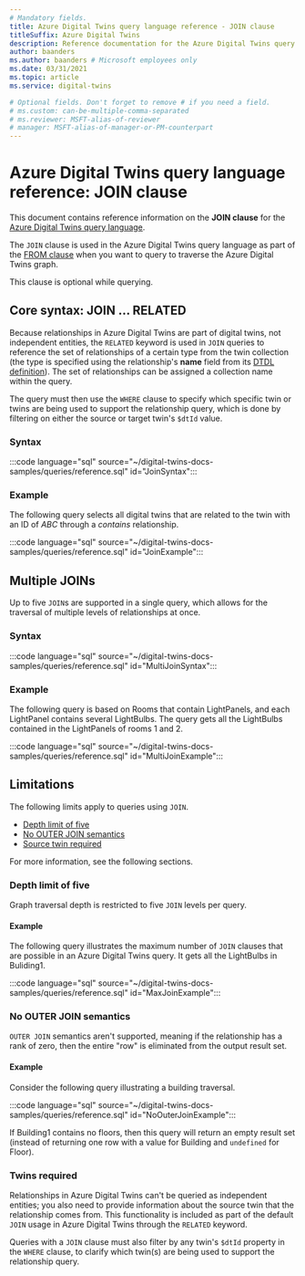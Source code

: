 ```yaml
---
# Mandatory fields.
title: Azure Digital Twins query language reference - JOIN clause
titleSuffix: Azure Digital Twins
description: Reference documentation for the Azure Digital Twins query language JOIN clause
author: baanders
ms.author: baanders # Microsoft employees only
ms.date: 03/31/2021
ms.topic: article
ms.service: digital-twins

# Optional fields. Don't forget to remove # if you need a field.
# ms.custom: can-be-multiple-comma-separated
# ms.reviewer: MSFT-alias-of-reviewer
# manager: MSFT-alias-of-manager-or-PM-counterpart
---
```


# Azure Digital Twins query language reference: JOIN clause

This document contains reference information on the **JOIN clause** for the [Azure Digital Twins query language](concepts-query-language.md).

The `JOIN` clause is used in the Azure Digital Twins query language as part of the [FROM clause](reference-query-clause-from.md) when you want to query to traverse the Azure Digital Twins graph.

This clause is optional while querying.

## Core syntax: JOIN ... RELATED 
Because relationships in Azure Digital Twins are part of digital twins, not independent entities, the `RELATED` keyword is used in `JOIN` queries to reference the set of relationships of a certain type from the twin collection (the type is specified using the relationship's **name** field from its [DTDL definition](concepts-models.md#basic-relationship-example)). The set of relationships can be assigned a collection name within the query.

The query must then use the `WHERE` clause to specify which specific twin or twins are being used to support the relationship query, which is done by filtering on either the source or target twin's `$dtId` value.

### Syntax

:::code language="sql" source="~/digital-twins-docs-samples/queries/reference.sql" id="JoinSyntax":::

### Example

The following query selects all digital twins that are related to the twin with an ID of *ABC* through a *contains* relationship.

:::code language="sql" source="~/digital-twins-docs-samples/queries/reference.sql" id="JoinExample":::

## Multiple JOINs

Up to five `JOIN`s are supported in a single query, which allows for the traversal of multiple levels of relationships at once.

### Syntax

:::code language="sql" source="~/digital-twins-docs-samples/queries/reference.sql" id="MultiJoinSyntax":::

### Example

The following query is based on Rooms that contain LightPanels, and each LightPanel contains several LightBulbs. The query gets all the LightBulbs contained in the LightPanels of rooms 1 and 2.

:::code language="sql" source="~/digital-twins-docs-samples/queries/reference.sql" id="MultiJoinExample":::

## Limitations

The following limits apply to queries using `JOIN`.
* [Depth limit of five](#depth-limit-of-five)
* [No OUTER JOIN semantics](#no-outer-join-semantics)
* [Source twin required](#twins-required)

For more information, see the following sections.

### Depth limit of five

Graph traversal depth is restricted to five `JOIN` levels per query.

#### Example

The following query illustrates the maximum number of `JOIN` clauses that are possible in an Azure Digital Twins query. It gets all the LightBulbs in Buliding1.

:::code language="sql" source="~/digital-twins-docs-samples/queries/reference.sql" id="MaxJoinExample":::

### No OUTER JOIN semantics

`OUTER JOIN` semantics aren't supported, meaning if the relationship has a rank of zero, then the entire "row" is eliminated from the output result set.

#### Example

Consider the following query illustrating a building traversal.

:::code language="sql" source="~/digital-twins-docs-samples/queries/reference.sql" id="NoOuterJoinExample":::

If Building1 contains no floors, then this query will return an empty result set (instead of returning one row with a value for Building and `undefined` for Floor).

### Twins required

Relationships in Azure Digital Twins can't be queried as independent entities; you also need to provide information about the source twin that the relationship comes from. This functionality is included as part of the default `JOIN` usage in Azure Digital Twins through the `RELATED` keyword. 

Queries with a `JOIN` clause must also filter by any twin's `$dtId` property in the `WHERE` clause, to clarify which twin(s) are being used to support the relationship query.